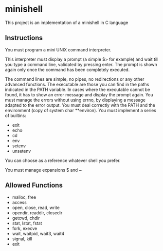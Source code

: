 # minishell

This project is an implementation of a minishell in C language 

## Instructions
You must program a mini UNIX command interpreter.

This interpreter must display a prompt (a simple $> for example) and wait till you type a command line, validated by pressing enter.
The prompt is shown again only once the command has been completely executed.

The command lines are simple, no pipes, no redirections or any other advanced functions.
The executable are those you can find in the paths indicated in the PATH variable.
In cases where the executable cannot be found, it has to show an error message and display the prompt again.
You must manage the errors without using errno, by displaying a message adapted to the error output.
You must deal correctly with the PATH and the environment (copy of system char **environ).
You must implement a series of builtins:
* exit
* echo
* cd
* env
* setenv
* unsetenv

You can choose as a reference whatever shell you prefer.

You must manage expansions $ and ~
## Allowed Functions
* malloc, free
* access
* open, close, read, write
* opendir, readdir, closedir
* getcwd, chdir
* stat, lstat, fstat
* fork, execve
* wait, waitpid, wait3, wait4
* signal, kill
* exit
